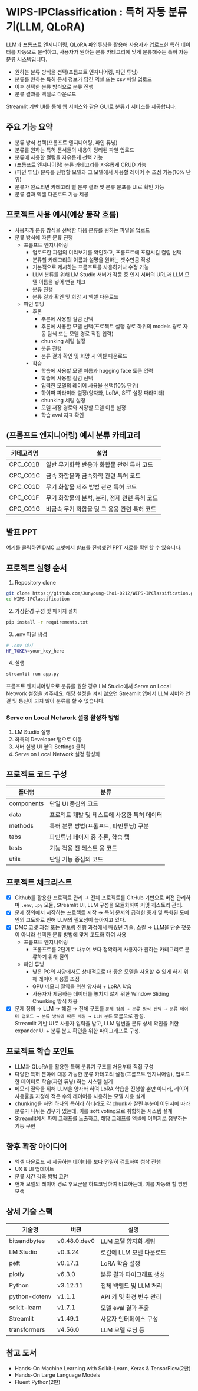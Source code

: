 # WIPS-IPClassification : 특허 자동 분류기(LLM, QLoRA)

LLM과 프롬프트 엔지니어링, QLoRA 파인튜닝을 활용해
사용자가 업로드한 특허 데이터를 자동으로 분석하고,
사용자가 원하는 분류 카테고리에 맞게 분류해주는 특허 자동 분류 시스템입니다.

- 원하는 분류 방식을 선택(프롬프트 엔지니어링, 파인 튜닝)
- 분류를 원하는 특허 문서 정보가 담긴 엑셀 또는 csv 파일 업로드
- 이후 선택한 분류 방식으로 분류 진행
- 분류 결과를 엑셀로 다운로드

Streamlit 기반 UI를 통해 웹 서비스와 같은 GUI로 분류기 서비스를 제공합니다.

## 주요 기능 요약
- 분류 방식 선택(프롬프트 엔지니어링, 파인 튜닝)
- 분류를 원하는 특허 문서들의 내용이 정리된 파일 업로드
- 분류에 사용할 컬럼을 자유롭게 선택 가능
- (프롬프트 엔지니어링) 분류 카테고리를 자유롭게 CRUD 가능
- (파인 튜닝) 분류를 진행할 모델과 그 모델에서 사용할 레이어 수 조정 가능(10% 단위)
- 분류가 완료되면 카테고리 별 분류 결과 및 분류 분포를 UI로 확인 가능
- 분류 결과 엑셀 다운로드 기능 제공

## 프로젝트 사용 예시(예상 동작 흐름)
- 사용자가 분류 방식을 선택한 다음 분류를 원하는 파일을 업로드
- 분류 방식에 따른 분류 진행
  - 프롬프트 엔지니어링
    - 업로드한 파일의 미리보기를 확인하고, 프롬프트에 포함시킬 컬럼 선택
    - 분류할 카테고리의 이름과 설명을 원하는 갯수만큼 작성
    - 기본적으로 제시하는 프롬프트를 사용하거나 수정 가능
    - LLM 분류를 위해 LM Studio 서버가 작동 중 인지 서버의 URL과 LLM 모델 이름을 넣어 연결 체크
    - 분류 진행
    - 분류 결과 확인 및 희망 시 엑셀 다운로드 
  - 파인 튜닝
    - 추론
      - 추론에 사용할 컬럼 선택
      - 추론에 사용할 모델 선택(프로젝트 실행 경로 하위의 models 경로 자동 탐색 또는 모델 경로 직접 입력)
      - chunking 세팅 설정
      - 분류 진행
      - 분류 결과 확인 및 희망 시 엑셀 다운로드
    - 학습
      - 학습에 사용할 모델 이름과 hugging face 토큰 입력
      - 학습에 사용할 컬럼 선택
      - 입력한 모델의 레이어 사용율 선택(10% 단위)
      - 하이퍼 파라미터 설정(양자화, LoRA, SFT 설정 파라미터)
      - chunking 세팅 설정
      - 모델 저장 경로와 저장할 모델 이름 설정
      - 학습 eval 지표 확인

## (프롬프트 엔지니어링) 예시 분류 카테고리
| 카테고리명 | 설명 |
|-----------|-----|
| CPC_C01B | 일반 무기화학 반응과 화합물 관련 특허 코드 |
| CPC_C01C | 금속 화합물과 금속화학 관련 특허 코드 |
| CPC_C01D | 무기 화합물 제조 방법 관련 특허 코드 |
| CPC_C01F | 무기 화합물의 분석, 분리, 정제 관련 특허 코드 |
| CPC_C01G | 비금속 무기 화합물 및 그 응용 관련 특허 코드 |

## 발표 PPT
[여기](https://drive.google.com/file/d/1IUZNFqNpJwyeFsJP2QCtt7kEs29mlTzA/view?usp=sharing)를 클릭하면 DMC 코넷에서 발표를 진행했던 PPT 자료를 확인할 수 있습니다.

## 프로젝트 실행 순서
1. Repository clone
```bash
git clone https://github.com/Junyoung-Choi-0212/WIPS-IPClassification.git
cd WIPS-IPClassification
```
2. 가상환경 구성 및 패키지 설치
```bash
pip install -r requirements.txt
```
3. .env 파일 생성
```bash
# .env 예시
HF_TOKEN=your_key_here
```
4. 실행
```bash
streamlit run app.py
```

프롬프트 엔지니어링으로 분류를 원할 경우 LM Studio에서 Serve on Local Network 설정을 켜주세요.
해당 설정을 켜지 않으면 Streamlit 앱에서 LLM 서버와 연결 및 통신이 되지 않아 분류를 할 수 없습니다.

### Serve on Local Network 설정 활성화 방법
1. LM Studio 실행
2. 좌측의 Developer 탭으로 이동
3. 서버 실행 UI 옆의 Settings 클릭
4. Serve on Local Network 설정 활성화

## 프로젝트 코드 구성
| 폴더명       | 분류                                     |
|-------------|-----------------------------------------|
| components  | 단일 UI 중심의 코드                       |
| data        | 프로젝트 개발 및 테스트에 사용한 특허 데이터  |
| methods     | 특허 분류 방법(프롬프트, 파인튜닝) 구분      |
| tabs        | 파인튜닝 페이지 중 추론, 학습 탭            |
| tests       | 기능 적용 전 테스트 용 코드                |
| utils       | 단일 기능 중심의 코드                      |

## 프로젝트 체크리스트
- [x] Github를 활용한 프로젝트 관리
  → 전체 프로젝트를 GitHub 기반으로 버전 관리하며 `.env`, `.py` 모듈, Streamlit UI, LLM 구성을 모듈화하여 커밋 히스토리 관리.
- [x] 문제 정의에서 시작하는 프로젝트 시작
  → 특허 문서의 급격한 증가 및 특화된 도메인의 고도화로 인해 LLM의 필요성이 높아지고 있다.
- [x] DMC 코넷 과정 또는 멘토링 진행 과정에서 배웠던 기술, 스킬 
  → LLM을 단순 챗봇이 아니라 선택한 분류 방법에 맞게 고도화 하여 사용
    - 프롬프트 엔지니어링
      - 프롬프트를 2단계로 나누어 보다 정확하게 사용자가 원하는 카테고리로 분류하기 위해 질의
    - 파인 튜닝
      - 낮은 PC의 사양에서도 상대적으로 더 좋은 모델을 사용할 수 있게 하기 위해 레이어 사용률 조정
      - GPU 메모리 절약을 위한 양자화 + LoRA 학습
      - 사용자가 제공하는 데이터를 놓치지 않기 위한 Window Sliding Chunking 방식 채용
- [x] 문제 정의 → LLM → 해결
  → 전체 구조를 `문제 정의 → 분류 방식 선택 → 분류 데이터 업로드 → 분류 방식에 따른 세팅 → LLM 분류` 흐름으로 완성.  
    Streamlit 기반 UI로 사용자 입력을 받고, LLM 답변을 분류 상세 확인을 위한 expander UI + 분류 분포 확인을 위한 파이그래프로 구성.

## 프로젝트 학습 포인트
- LLM과 QLoRA를 활용한 특허 분류기 구조를 처음부터 직접 구성
- 다양한 특허 분야에 대응 가능한 분류 카테고리 설정(프롬프트 엔지니어링), 업로드한 데이터로 학습(파인 튜닝) 하는 시스템 설계
- 메모리 절약을 위해 LLM을 양자화 하여 LoRA 학습을 진행할 뿐만 아니라, 레이어 사용률을 지정해 적은 수의 레이어를 사용하는 모델 사용 설계
- chunking을 하면 하나의 특허라 하더라도 각 chunk가 잘린 부분이 어딘지에 따라 분류가 나뉘는 경우가 있는데, 이를 soft voting으로 취합하는 시스템 설계
- Streamlit에서 파이 그래프를 노출하고, 해당 그래프를 엑셀에 이미지로 첨부하는 기능 구현

## 향후 확장 아이디어
- 엑셀 다운로드 시 제공하는 데이터를 보다 면밀히 검토하여 첨삭 진행
- UX & UI 업데이트
- 분류 시간 감축 방법 고안
- 현재 모델의 레이어 경로 후보군을 하드코딩하여 비교하는데, 이를 자동화 할 방안 모색

## 상세 기술 스택
| 기술명                     | 버전       | 설명                        |
|---------------------------|------------|----------------------------|
| bitsandbytes              | v0.48.0.dev0  | LLM 모델 양자화 세팅      |
| LM Studio                 | v0.3.24       | 로컬에 LLM 모델 다운로드  |
| peft                      | v0.17.1       | LoRA 학습 설정           |
| plotly                    | v6.3.0        | 분류 결과 파이그래프 생성  |
| Python                    | v3.12.11      | 전체 백엔드 및 LLM 처리   |
| python-dotenv             | v1.1.1        | API 키 및 환경 변수 관리  |
| scikit-learn              | v1.7.1        | 모델 eval 결과 추출      |
| Streamlit                 | v1.49.1       | 사용자 인터페이스 구성    |
| transformers              | v4.56.0       | LLM 모델 로딩 등         |

## 참고 도서
- Hands-On Machine Learning with Scikit-Learn, Keras & TensorFlow(2판)
- Hands-On Large Language Models
- Fluent Python(2판)